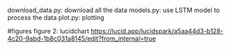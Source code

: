 download_data.py: download all the data
models.py: use LSTM model to process the data
plot.py: plotting

#figures
figure 2: lucidchart https://lucid.app/lucidspark/a5aa44d3-b128-4c20-9abd-1b8c031a8145/edit?from_internal=true
